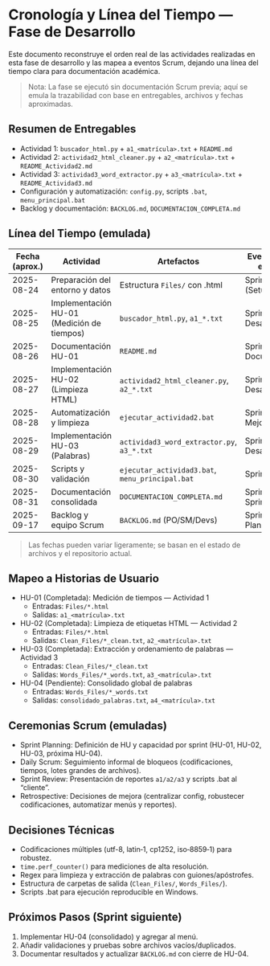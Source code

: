 # Cronología y Línea del Tiempo — Fase de Desarrollo

Este documento reconstruye el orden real de las actividades realizadas en esta fase de desarrollo y las mapea a eventos Scrum, dejando una línea del tiempo clara para documentación académica.

> Nota: La fase se ejecutó sin documentación Scrum previa; aquí se emula la trazabilidad con base en entregables, archivos y fechas aproximadas.

## Resumen de Entregables
- Actividad 1: `buscador_html.py` + `a1_<matrícula>.txt` + `README.md`
- Actividad 2: `actividad2_html_cleaner.py` + `a2_<matrícula>.txt` + `README_Actividad2.md`
- Actividad 3: `actividad3_word_extractor.py` + `a3_<matrícula>.txt` + `README_Actividad3.md`
- Configuración y automatización: `config.py`, scripts `.bat`, `menu_principal.bat`
- Backlog y documentación: `BACKLOG.md`, `DOCUMENTACION_COMPLETA.md`

## Línea del Tiempo (emulada)

| Fecha (aprox.) | Actividad | Artefactos | Evento Scrum emulado |
|---|---|---|---|
| 2025-08-24 | Preparación del entorno y datos | Estructura `Files/` con .html | Sprint 0 (Setup) |
| 2025-08-25 | Implementación HU-01 (Medición de tiempos) | `buscador_html.py`, `a1_*.txt` | Sprint 1 — Desarrollo |
| 2025-08-26 | Documentación HU-01 | `README.md` | Sprint 1 — Documentación |
| 2025-08-27 | Implementación HU-02 (Limpieza HTML) | `actividad2_html_cleaner.py`, `a2_*.txt` | Sprint 2 — Desarrollo |
| 2025-08-28 | Automatización y limpieza | `ejecutar_actividad2.bat` | Sprint 2 — Mejora |
| 2025-08-29 | Implementación HU-03 (Palabras) | `actividad3_word_extractor.py`, `a3_*.txt` | Sprint 3 — Desarrollo |
| 2025-08-30 | Scripts y validación | `ejecutar_actividad3.bat`, `menu_principal.bat` | Sprint 3 — QA |
| 2025-08-31 | Documentación consolidada | `DOCUMENTACION_COMPLETA.md` | Sprint 3 — Sprint Review |
| 2025-09-17 | Backlog y equipo Scrum | `BACKLOG.md` (PO/SM/Devs) | Sprint 4 — Planificación |

> Las fechas pueden variar ligeramente; se basan en el estado de archivos y el repositorio actual.

## Mapeo a Historias de Usuario

- HU-01 (Completada): Medición de tiempos — Actividad 1
  - Entradas: `Files/*.html`
  - Salidas: `a1_<matrícula>.txt`
- HU-02 (Completada): Limpieza de etiquetas HTML — Actividad 2
  - Entradas: `Files/*.html`
  - Salidas: `Clean_Files/*_clean.txt`, `a2_<matrícula>.txt`
- HU-03 (Completada): Extracción y ordenamiento de palabras — Actividad 3
  - Entradas: `Clean_Files/*_clean.txt`
  - Salidas: `Words_Files/*_words.txt`, `a3_<matrícula>.txt`
- HU-04 (Pendiente): Consolidado global de palabras
  - Entradas: `Words_Files/*_words.txt`
  - Salidas: `consolidado_palabras.txt`, `a4_<matrícula>.txt`

## Ceremonias Scrum (emuladas)

- Sprint Planning: Definición de HU y capacidad por sprint (HU-01, HU-02, HU-03, próxima HU-04).
- Daily Scrum: Seguimiento informal de bloqueos (codificaciones, tiempos, lotes grandes de archivos).
- Sprint Review: Presentación de reportes `a1/a2/a3` y scripts .bat al “cliente”.
- Retrospective: Decisiones de mejora (centralizar config, robustecer codificaciones, automatizar menús y reportes).

## Decisiones Técnicas
- Codificaciones múltiples (utf-8, latin‑1, cp1252, iso‑8859‑1) para robustez.
- `time.perf_counter()` para mediciones de alta resolución.
- Regex para limpieza y extracción de palabras con guiones/apóstrofes.
- Estructura de carpetas de salida (`Clean_Files/`, `Words_Files/`).
- Scripts .bat para ejecución reproducible en Windows.

## Próximos Pasos (Sprint siguiente)
1) Implementar HU-04 (consolidado) y agregar al menú.
2) Añadir validaciones y pruebas sobre archivos vacíos/duplicados.
3) Documentar resultados y actualizar `BACKLOG.md` con cierre de HU-04.
